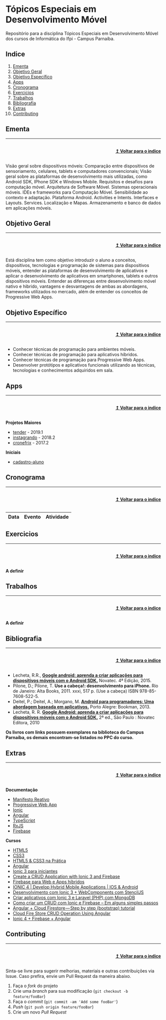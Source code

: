 # Tópicos Especiais em Desenvolvimento Móvel
Repositório para a disciplina Tópicos Especiais em Desenvolvimento Móvel dos cursos de Informática do Ifpi - Campus Parnaíba.

## Indice
1. [Ementa]
2. [Objetivo Geral]
3. [Objetivo Específico]
4. [Apps]
5. [Cronograma]
6. [Exercicios]
7. [Trabalhos]
8. [Bibliografia]
9. [Extras]
10. [Contributing]

## Ementa
----

<br/>
<div align="right">
    <b><a href="#indice">↥ Voltar para o indice</a></b>
</div>
<br/>

Visão geral sobre dispositivos móveis: Comparação entre dispositivos de sensoriamento, celulares, tablets e computadores convencionais; Visão geral sobre as plataformas de desenvolvimento mais utilizadas, como Android SDK, IPhone SDK e Windows Mobile. Requisitos e desafios para computação móvel. Arquitetura de Software Móvel. Sistemas operacionais móveis. IDEs e frameworks para Computação Móvel. Sensibilidade ao contexto e adaptação. Plataforma Android. Activities e Intents. Interfaces e Layouts. Services. Localização e Mapas. Armazenamento e banco de dados em aplicações móveis.

## Objetivo Geral
----

<br/>
<div align="right">
    <b><a href="#indice">↥ Voltar para o indice</a></b>
</div>
<br/>

Está disciplina tem como objetivo introduzir o aluno a conceitos, dispositivos, tecnologias e programação de sistemas para dispositivos móveis, entender as plataformas de desenvolvimento de aplicativos e aplicar o desenvolvimento de aplicativos em smartphones, tablets e outros dispositivos móveis. Entender as diferenças entre desenvolvimento móvel nativo e hibrido, vantagens e desvantagens de ambas as abordagens, frameworks utilizados no mercado, além de entender os conceitos de Progressive Web Apps.

## Objetivo Específico
----

<br/>
<div align="right">
    <b><a href="#indice">↥ Voltar para o indice</a></b>
</div>
<br/>

* Conhecer técnicas de programação para ambientes móveis.
* Conhecer técnicas de programação para aplicativos híbridos.
* Conhecer técnicas de programação para Progressive Web Apps.
* Desenvolver protótipos e aplicativos funcionais utilizando as técnicas, tecnologias e conhecimentos adquiridos em sala.

## Apps
----

<br/>
<div align="right">
    <b><a href="#indice">↥ Voltar para o indice</a></b>
</div>
<br/>

**Projetos Maiores**
* [tender] - 2019.1
* [instagrando] - 2018.2
* [cronefrix] - 2017.2

**Iniciais**
* [cadastro-aluno]

## Cronograma
----

<br/>
<div align="right">
    <b><a href="#indice">↥ Voltar para o indice</a></b>
</div>
<br/>

Data        |   Evento                  |   Atividade
---         |   ---                     |   ---

## Exercicios
----

<br/>
<div align="right">
    <b><a href="#indice">↥ Voltar para o indice</a></b>
</div>
<br/>

**A definir**

## Trabalhos
----

<br/>
<div align="right">
    <b><a href="#indice">↥ Voltar para o indice</a></b>
</div>
<br/>

**A definir**

## Bibliografia
----

<br/>
<div align="right">
    <b><a href="#indice">↥ Voltar para o indice</a></b>
</div>
<br/>

* Lecheta, R.R., **[Google android: aprenda a criar aplicações para dispositivos móveis com o Android SDK.]** Novatec. 4ª Edição, 2015.
* Pilone, D.; Pilone, T. **Use a cabeça!: desenvolvimento para iPhone.** Rio de Janeiro: Alta Books, 2011. xxxi, 517 p. (Use a cabeça) ISBN 978-85-7608-522-5.
* Deitel, P.; Deitel, A.; Morgano, M. **[Android para programadores: Uma abordagem baseada em aplicativos.]** Porto Alegre: Bookman, 2013.
* Lecheta, R. R. **[Google Android: aprenda a criar aplicações para dispositivos móveis com o Android SDK.]** 2ª ed., São Paulo : Novatec Editora, 2010

**Os livros com links possuem exemplares na biblioteca do Campus Parnaíba, os demais encontram-se listados no PPC do curso.**

## Extras
----

<br/>
<div align="right">
    <b><a href="#indice">↥ Voltar para o indice</a></b>
</div>
<br/>

**Documentação**
* [Manifesto Reativo]
* [Progressive Web App]
* [Ionic]
* [Angular]
* [TypeScript]
* [RxJS]
* [Firebase]

**Cursos**
* [HTML5]
* [CSS3]
* [HTML5 & CSS3 na Prática]
* [Angular]
* [Ionic 3 para iniciantes]
* [Create a CRUD Application with Ionic 3 and Firebase]
* [Firebase para Web e Apps híbridos]
* [IONIC 4 | Develop Hybrid Mobile Applications | IOS & Android]
* [Desenvolvimento com Ionic 3 + WebComponents com StencilJS]
* [Criar aplicativos com Ionic 3 e Laravel (PHP) com MongoDB]
* [Como criar um CRUD com Ionic e Firebase – Em alguns simples passos]
* [Angular + Cloud Firestore — Step by step (bootstrap) tutorial]
* [Cloud Fire Store CRUD Operation Using Angular]
* [Ionic 4 + Firebase + Angular]

## Contributing
----

<br/>
<div align="right">
    <b><a href="#indice">↥ Voltar para o indice</a></b>
</div>
<br/>

Sinta-se livre para sugerir melhorias, materiais e outras contribuições via Issue. Caso prefira, envie um Pull Request da maneira abaixo.

1. Faça o _fork_ do projeto
2. Crie uma _branch_ para sua modificação (`git checkout -b feature/fooBar`)
3. Faça o _commit_ (`git commit -am 'Add some fooBar'`)
4. _Push_ (`git push origin feature/fooBar`)
5. Crie um novo _Pull Request_


[Ementa]: #ementa
[Objetivo Geral]: #objetivo-geral
[Objetivo Específico]: #objetivo-específico
[Apps]: #apps
[Cronograma]: #cronograma
[Exercicios]: #exercicios
[Trabalhos]: #trabalhos
[Bibliografia]: #bibliografia
[Extras]: #extras
[Contributing]: #contributing

[tender]: https://github.com/denylsonmelo/tender
[instagrando]: https://github.com/denylsonmelo/instagrando
[cronefrix]: https://github.com/denylsonmelo/cronefrix
[cadastro-aluno]: https://github.com/denylsonmelo/cadastro-aluno/

[Google android: aprenda a criar aplicações para dispositivos móveis com o Android SDK.]: http://sardes.ifpi.edu.br/pergamum/mobile/resultado_info.php?cod_acervo=17634
[Android para programadores: Uma abordagem baseada em aplicativos.]: http://sardes.ifpi.edu.br/pergamum/mobile/resultado_info.php?cod_acervo=16032
[Google Android: aprenda a criar aplicações para dispositivos móveis com o Android SDK.]: http://sardes.ifpi.edu.br/pergamum/mobile/resultado_info.php?cod_acervo=490

[Manifesto Reativo]: https://www.reactivemanifesto.org/pt-BR
[Progressive Web App]: https://developers.google.com/web/progressive-web-apps/
[Ionic]: https://ionicframework.com/docs/
[Angular]: https://angular.io/docs
[TypeScript]: https://www.typescriptlang.org/docs/home.html
[RxJS]: https://rxjs-dev.firebaseapp.com/guide/overview
[Firebase]: https://firebase.google.com/docs/?hl=pt-br

[HTML5]: https://www.youtube.com/playlist?list=PLwXQLZ3FdTVGKl3iPEyEWpFoYkMUxWW5O
[CSS3]: https://www.youtube.com/playlist?list=PLwXQLZ3FdTVGf7GUtiOFLc_9AXO25iIzG
[HTML5 & CSS3 na Prática]: https://www.youtube.com/playlist?list=PLwXQLZ3FdTVF_HYP5r1oR7vK1_7ZuTU78
[Angular]: https://loiane.training/curso/angular
[Ionic 3 para iniciantes]: https://www.udemy.com/ionic-3-para-iniciantes/
[Create a CRUD Application with Ionic 3 and Firebase]: https://www.udemy.com/create-a-crud-application-with-ionic-3-and-firebase/
[Firebase para Web e Apps híbridos]: https://www.udemy.com/firebase-para-web-e-apps-hibridos/
[IONIC 4 | Develop Hybrid Mobile Applications | IOS & Android]: https://www.udemy.com/hybrid-mobile-applications-with-ionic4/
[Desenvolvimento com Ionic 3 + WebComponents com StencilJS]: https://www.udemy.com/ionic-3-e-webcomponents-com-stenciljs/
[Criar aplicativos com Ionic 3 e Laravel (PHP) com MongoDB]: https://www.udemy.com/criar-aplicativos-com-ionic-3-e-laravelphp-com-mongodb/
[Como criar um CRUD com Ionic e Firebase – Em alguns simples passos]: http://www.fabricadecodigo.com/crud-firebase-ionic/
[Angular + Cloud Firestore — Step by step (bootstrap) tutorial]: https://medium.com/factory-mind/angular-cloud-firestore-step-by-step-bootstrap-tutorial-ecb96db8d071
[Cloud Fire Store CRUD Operation Using Angular]: https://medium.com/@jinalshah999/cloud-fire-store-crud-operation-using-angular-f319bef27ce0
[Ionic 4 + Firebase + Angular]: https://www.youtube.com/playlist?list=PLYxzS__5yYQnpK36-GJjm7IEAuHR7IExa
